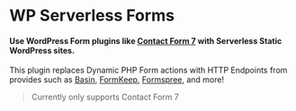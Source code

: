 # WP Serverless Forms

#### Use WordPress Form plugins like [Contact Form 7](https://contactform7.com) with Serverless Static WordPress sites.

This plugin replaces Dynamic PHP Form actions with HTTP Endpoints from provides such as [Basin](https://usebasin.com), [FormKeep](https://formkeep.com), [Formspree](https://formspree.io/), and more!

> Currently only supports Contact Form 7
